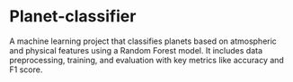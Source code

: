 # Planet-classifier
A machine learning project that classifies planets based on atmospheric and physical features using a Random Forest model. It includes data preprocessing, training, and evaluation with key metrics like accuracy and F1 score.
